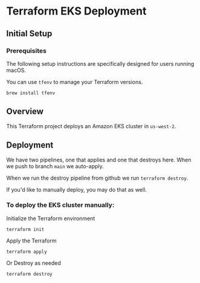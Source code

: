 # Terraform EKS Deployment 

## Initial Setup

### Prerequisites

The following setup instructions are specifically designed for users running macOS.

You can use `tfenv` to manage your Terraform versions.

`brew install tfenv`

## Overview

This Terraform project deploys an Amazon EKS cluster in `us-west-2`.


## Deployment

We have two pipelines, one that applies and one that destroys here. When we push to branch `main` we auto-apply.

When we run the destroy pipeline from github we run `terraform destroy`.

If you'd like to manually deploy, you may do that as well. 


### To deploy the EKS cluster manually:

Initialize the Terraform environment

`terraform init`

Apply the Terraform

`terraform apply`

Or Destroy as needed

`terraform destroy`

